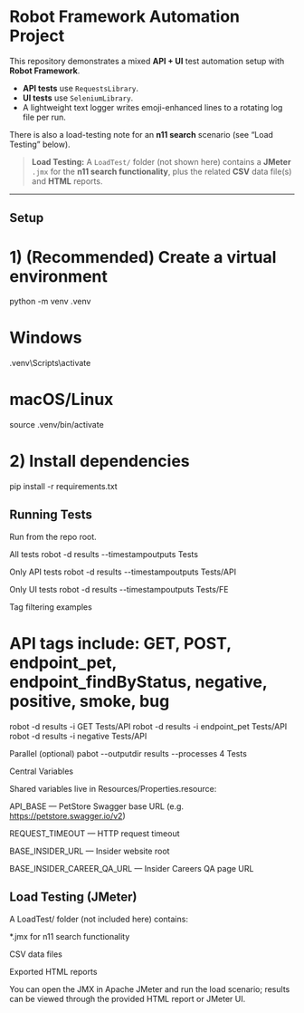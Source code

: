 # Robot Framework Automation Project

This repository demonstrates a mixed **API + UI** test automation setup with **Robot Framework**.  
- **API tests** use `RequestsLibrary`.  
- **UI tests** use `SeleniumLibrary`.  
- A lightweight text logger writes emoji-enhanced lines to a rotating log file per run.

There is also a load-testing note for an **n11 search** scenario (see “Load Testing” below).



> **Load Testing:** A `LoadTest/` folder (not shown here) contains a **JMeter** `.jmx` for the **n11 search functionality**, plus the related **CSV** data file(s) and **HTML** reports.

---

## Setup

# 1) (Recommended) Create a virtual environment
python -m venv .venv
# Windows
.venv\Scripts\activate
# macOS/Linux
source .venv/bin/activate

# 2) Install dependencies
pip install -r requirements.txt

## Running Tests

Run from the repo root.

All tests
robot -d results --timestampoutputs Tests

Only API tests
robot -d results --timestampoutputs Tests/API

Only UI tests
robot -d results --timestampoutputs Tests/FE

Tag filtering examples
# API tags include: GET, POST, endpoint_pet, endpoint_findByStatus, negative, positive, smoke, bug
robot -d results -i GET Tests/API
robot -d results -i endpoint_pet Tests/API
robot -d results -i negative Tests/API

Parallel (optional)
pabot --outputdir results --processes 4 Tests


Central Variables

Shared variables live in Resources/Properties.resource:

API_BASE — PetStore Swagger base URL (e.g. https://petstore.swagger.io/v2)

REQUEST_TIMEOUT — HTTP request timeout

BASE_INSIDER_URL — Insider website root

BASE_INSIDER_CAREER_QA_URL — Insider Careers QA page URL



## Load Testing (JMeter)

A LoadTest/ folder (not included here) contains:

*.jmx for n11 search functionality

CSV data files

Exported HTML reports

You can open the JMX in Apache JMeter and run the load scenario; results can be viewed through the provided HTML report or JMeter UI.
